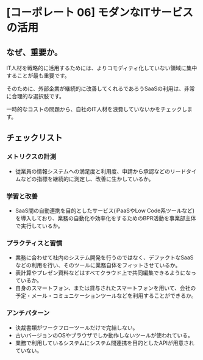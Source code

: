 
# [コーポレート 06] モダンなITサービスの活用 

## なぜ、重要か。
IT人材を戦略的に活用するためには、よりコモディティ化していない領域に集中することが最も重要です。

そのために、外部企業が継続的に改善してくれるであろうSaaSの利用は、非常に合理的な選択肢です。

一時的なコストの問題から、自社のIT人材を浪費していないかをチェックします。

## チェックリスト 

### メトリクスの計測
+ 従業員の情報システムへの満足度と利用度、申請から承認などのリードタイムなどの指標を継続的に測定し、改善に生かしているか。


### 学習と改善
+ SaaS間の自動連携を目的としたサービス(iPaaSやLow Code系ツールなど)を導入しており、業務の自動化や効率化をするためのBPR活動を事業部主体で実行しているか。

### プラクティスと習慣
+ 業務に合わせて社内のシステム開発を行うのではなく、デファクトなSaaSなどの利用を行い、そのツールに業務自体をフィットさせているか。
+ 表計算やプレゼン資料などはすべてクラウド上で共同編集できるようになっているか。
+ 自身のスマートフォン、または貸与されたスマートフォンを用いて、会社の予定・メール・コミュニケーションツールなどを利用することができるか。

### アンチパターン
+ 決裁書類がワークフローツールだけで完結しない。
+ 古いバージョンのOSやブラウザでしか動作しないツールが使われている。
+ 業務で利用しているシステムにシステム間連携を目的としたAPIが用意されていない。
            